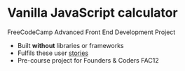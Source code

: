 # Vanilla JavaScript calculator

FreeCodeCamp Advanced Front End Development Project

* Built **without** libraries or frameworks  
* Fulfils these user [stories](https://www.freecodecamp.org/challenges/build-a-javascript-calculator)  
* Pre-course project for Founders & Coders FAC12
